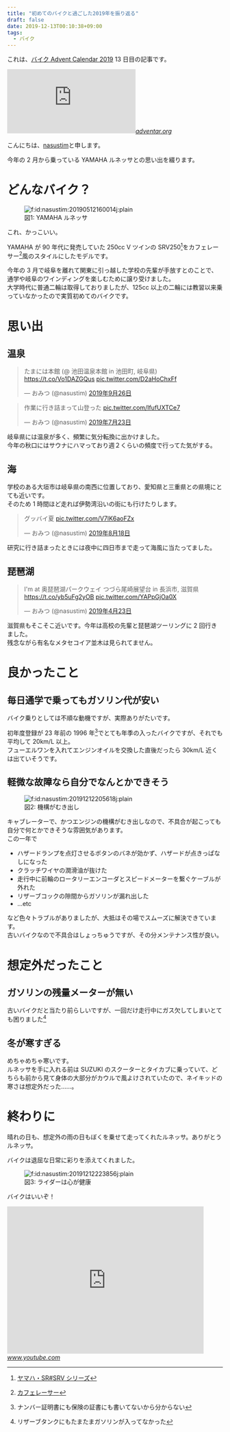 ```yaml
---
title: "初めてのバイクと過ごした2019年を振り返る"
draft: false
date: 2019-12-13T00:10:38+09:00
tags:
  - バイク
---
```


これは、<a href="https://adventar.org/calendars/4274">バイク Advent Calendar 2019</a> 13 日目の記事です。

<iframe src="https://hatenablog-parts.com/embed?url=https%3A%2F%2Fadventar.org%2Fcalendars%2F4274" title="バイク Advent Calendar 2019 - Adventar" class="embed-card embed-webcard" scrolling="no" frameborder="0" ></iframe><cite class="hatena-citation"><a href="https://adventar.org/calendars/4274">adventar.org</a></cite>

こんにちは、<a href="https://twitter.com/nasustim">nasustim</a>と申します。

今年の 2 月から乗っている YAMAHA ルネッサとの思い出を綴ります。

# どんなバイク？

<figure class="figure-image figure-image-fotolife" title="図1: YAMAHA ルネッサ"><span itemscope itemtype="http://schema.org/Photograph"><img loading="lazy" src="/images/20190512160014.jpg" alt="f:id:nasustim:20190512160014j:plain" title="" class="hatena-fotolife" itemprop="image"></span><figcaption>図1: YAMAHA ルネッサ</figcaption></figure>

これ、かっこいい。

YAMAHA が 90 年代に発売していた 250cc V ツインの SRV250[^1]をカフェレーサー[^2]風のスタイルにしたモデルです。

今年の 3 月で岐阜を離れて関東に引っ越した学校の先輩が手放すとのことで、通学や岐阜のワインディングを楽しむために譲り受けました。  
大学時代に普通二輪は取得しておりましたが、125cc 以上の二輪には教習以来乗っていなかったので実質初めてのバイクです。

# 思い出

## 温泉

<blockquote data-conversation="none" class="twitter-tweet" data-lang="ja"><p lang="ja" dir="ltr">たまには本館 (@ 池田温泉本館 in 池田町, 岐阜県) <a href="https://t.co/Vo1DAZGQus">https://t.co/Vo1DAZGQus</a> <a href="https://t.co/D2aHoChxFf">pic.twitter.com/D2aHoChxFf</a></p>&mdash; おみつ (@nasustim) <a href="https://twitter.com/nasustim/status/1177139245967974401?ref_src=twsrc%5Etfw">2019年9月26日</a></blockquote> <script async src="https://platform.twitter.com/widgets.js" charset="utf-8"></script>

<blockquote data-conversation="none" class="twitter-tweet" data-lang="ja"><p lang="ja" dir="ltr">作業に行き詰まって山登った <a href="https://t.co/IfufUXTCe7">pic.twitter.com/IfufUXTCe7</a></p>&mdash; おみつ (@nasustim) <a href="https://twitter.com/nasustim/status/1153554685342580736?ref_src=twsrc%5Etfw">2019年7月23日</a></blockquote> <script async src="https://platform.twitter.com/widgets.js" charset="utf-8"></script>

岐阜県には温泉が多く、頻繁に気分転換に出かけました。  
今年の秋口にはサウナにハマっており週２くらいの頻度で行ってた気がする。

## 海

学校のある大垣市は岐阜県の南西に位置しており、愛知県と三重県との県境にとても近いです。  
そのため 1 時間ほど走れば伊勢湾沿いの街にも行けたりします。

<blockquote data-conversation="none" class="twitter-tweet" data-lang="ja"><p lang="ja" dir="ltr">グッバイ夏 <a href="https://t.co/V7lK6aoFZx">pic.twitter.com/V7lK6aoFZx</a></p>&mdash; おみつ (@nasustim) <a href="https://twitter.com/nasustim/status/1163098534146482176?ref_src=twsrc%5Etfw">2019年8月18日</a></blockquote> <script async src="https://platform.twitter.com/widgets.js" charset="utf-8"></script>

研究に行き詰まったときには夜中に四日市まで走って海風に当たってました。

## 琵琶湖

<blockquote data-conversation="none" class="twitter-tweet" data-lang="ja"><p lang="ja" dir="ltr">I&#39;m at 奥琵琶湖パークウェイ つづら尾崎展望台 in 長浜市, 滋賀県 <a href="https://t.co/yb5uFg2yOB">https://t.co/yb5uFg2yOB</a> <a href="https://t.co/YAPpGjOa0X">pic.twitter.com/YAPpGjOa0X</a></p>&mdash; おみつ (@nasustim) <a href="https://twitter.com/nasustim/status/1120544991984672768?ref_src=twsrc%5Etfw">2019年4月23日</a></blockquote> <script async src="https://platform.twitter.com/widgets.js" charset="utf-8"></script>

滋賀県もそこそこ近いです。今年は高校の先輩と琵琶湖ツーリングに 2 回行きました。  
残念ながら有名なメタセコイア並木は見られてません。

# 良かったこと

## 毎日通学で乗ってもガソリン代が安い

バイク乗りとしては不順な動機ですが、実際ありがたいです。

初年度登録が 23 年前の 1996 年[^3]でとても年季の入ったバイクですが、それでも平均して 20km/L 以上。  
フューエルワンを入れてエンジンオイルを交換した直後だったら 30km/L 近くは出ていそうです。

## 軽微な故障なら自分でなんとかできそう

<figure class="figure-image figure-image-fotolife" title="図2: 機構がむき出し"><span itemscope itemtype="http://schema.org/Photograph"><img loading="lazy" src="/images/20191212205618.jpg" alt="f:id:nasustim:20191212205618j:plain" title="" class="hatena-fotolife" itemprop="image"></span><figcaption>図2: 機構がむき出し</figcaption></figure>

キャブレーターで、かつエンジンの機構がむき出しなので、不具合が起こっても自分で何とかできそうな雰囲気があります。  
この一年で

- ハザードランプを点灯させるボタンのバネが効かず、ハザードが点きっぱなしになった
- クラッチワイヤの潤滑油が抜けた
- 走行中に前輪のロータリーエンコーダとスピードメーターを繋ぐケーブルが外れた
- リザーブコックの隙間からガソリンが漏れ出した
- ...etc

など色々トラブルがありましたが、大抵はその場でスムーズに解決できています。  
古いバイクなので不具合はしょっちゅうですが、その分メンテナンス性が良い。

# 想定外だったこと

## ガソリンの残量メーターが無い

古いバイクだと当たり前らしいですが、一回だけ走行中にガス欠してしまいとても困りました[^4]

## 冬が寒すぎる

めちゃめちゃ寒いです。  
ルネッサを手に入れる前は SUZUKI のスクーターとタイカブに乗っていて、どちらも前から見て身体の大部分がカウルで風よけされていたので、ネイキッドの寒さは想定外だった......。

# 終わりに

晴れの日も、想定外の雨の日もぼくを乗せて走ってくれたルネッサ。ありがとうルネッサ。

バイクは退屈な日常に彩りを添えてくれました。

<figure class="figure-image figure-image-fotolife" title="図3: ライダーは心が健康"><span itemscope itemtype="http://schema.org/Photograph"><img loading="lazy" src="/images/20191212223856.jpg" alt="f:id:nasustim:20191212223856j:plain" title="" class="hatena-fotolife" itemprop="image"></span><figcaption>図3: ライダーは心が健康</figcaption></figure>

バイクはいいぞ！

<iframe width="459" height="344" src="https://www.youtube.com/embed/DZ2TCZJ2lKM?feature=oembed" frameborder="0" allow="accelerometer; autoplay; clipboard-write; encrypted-media; gyroscope; picture-in-picture" allowfullscreen></iframe><cite class="hatena-citation"><a href="https://www.youtube.com/watch?v=DZ2TCZJ2lKM">www.youtube.com</a></cite>

[^1]: [ヤマハ・SR#SRV シリーズ](https://ja.wikipedia.org/wiki/%E3%83%A4%E3%83%9E%E3%83%8F%E3%83%BBSR#SRV%E3%82%B7%E3%83%AA%E3%83%BC%E3%82%BA)
[^2]: [カフェレーサー](https://ja.wikipedia.org/wiki/%E3%82%AB%E3%83%95%E3%82%A7%E3%83%AC%E3%83%BC%E3%82%B5%E3%83%BC)
[^3]: ナンバー証明書にも保険の証書にも書いてないから分からない
[^4]: リザーブタンクにもたまたまガソリンが入ってなかった
